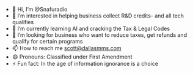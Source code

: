 - 👋 Hi, I’m @Snafuradio
- 👀 I’m interested in helping business collect R&D credits- and all tech qualifies
- 🌱 I’m currently learning AI and cracking the Tax & Legal Codes
- 💞️ I’m looking for business who want to reduce taxes, get refunds and qualify for certain programs
- 📫 How to reach me scott@dallasmms.com
- 😄 Pronouns: Classified under First Amendment
- ⚡ Fun fact: In the age of information ignorance is a choice

<!---
Snafuradio/Snafuradio is a ✨ special ✨ repository because its `README.md` (this file) appears on your GitHub profile.
You can click the Preview link to take a look at your changes.
--->

